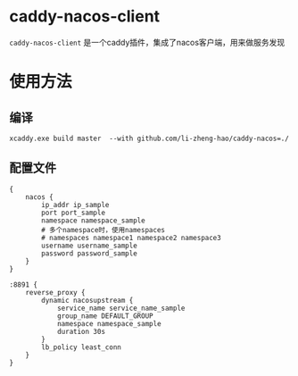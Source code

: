 # caddy-nacos-client

`caddy-nacos-client` 是一个caddy插件，集成了nacos客户端，用来做服务发现

# 使用方法

## 编译

```
xcaddy.exe build master  --with github.com/li-zheng-hao/caddy-nacos=./
```

## 配置文件

```
{
	nacos {
		ip_addr ip_sample
		port port_sample
		namespace namespace_sample
		# 多个namespace时，使用namespaces
		# namespaces namespace1 namespace2 namespace3
		username username_sample
		password password_sample
	}
}

:8891 {
	reverse_proxy {
		dynamic nacosupstream {
			service_name service_name_sample
			group_name DEFAULT_GROUP
			namespace namespace_sample
			duration 30s
		}
		lb_policy least_conn
	}
}
```